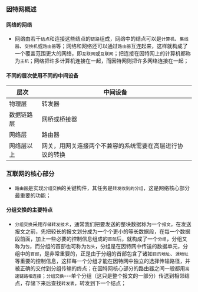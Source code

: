 ### 因特网概述
#### 网络的网络
+ 网络由若干`结点`和连接这些结点的`链路`组成，网络中的结点可以是`计算机`、`集线器`、`交换机`或`路由器`等；网络和网络还可以通过`路由器`互连起来，这样就构成了一个覆盖范围更大的网络，即`互联网`或`互联网`；把连接在因特网上的计算机都称为`主机`；网络把许多计算机连接在一起，而因特网则把许多网络连接在一起；
#### 不同的层次使用不同的中间设备

|层次|中间设备|
|------|------|
|物理层|转发器|
|数据链路层|网桥或桥接器|
|网络层|路由器|
|网络层以上|网关，用网关连接两个不兼容的系统需要在高层进行协议的转换|

### 互联网的核心部分
+ `路由器`是实现`分组交换`的关键构件，其任务是`转发收到的分组`，这是网络核心部分最重要的功能；
#### 分组交换的主要特点
+ `分组交换`采用`存储转发技术`，通常我们把要发送的整块数据称为一个`报文`，在发送报文之前，先把较长的报文划分成为一个个更小的等长数据段，在每一个数据段前面，加上一些必要的控制信息组成的`首部`后，就构成了一个`分组`，分组又称为`包`，而分组的首部也可称为`包头`，分组是在因特网中传送的数据单元，分组中的`首部`，是非常重要的，正是由于分组的首部包含了诸如`目的地址`、`源地址`等重要的控制信息，这样每一个分组才能在因特网中独立的选择传输路径，并被正确的交付到分组传输的终点；在因特网核心部分的路由器之间一般都用`高速链路相连接`；`分组交换`---单个分组（这只是整个报文的一部分）传送到相邻结点，存储下来后查找`转发表`，转发到下一个结点；